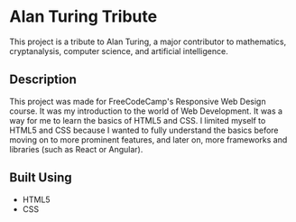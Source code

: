 # Alan Turing Tribute

This project is a tribute to Alan Turing, a major contributor to mathematics, cryptanalysis, computer science, and artificial intelligence.


## Description

This project was made for FreeCodeCamp's Responsive Web Design course. It was my introduction to the world of Web Development. It was a way for me to learn the basics of HTML5 and CSS. 
I limited myself to HTML5 and CSS because I wanted to fully understand the basics before moving on to more prominent features, and later on, more frameworks and libraries (such as React or Angular). 

## Built Using
* HTML5
* CSS


